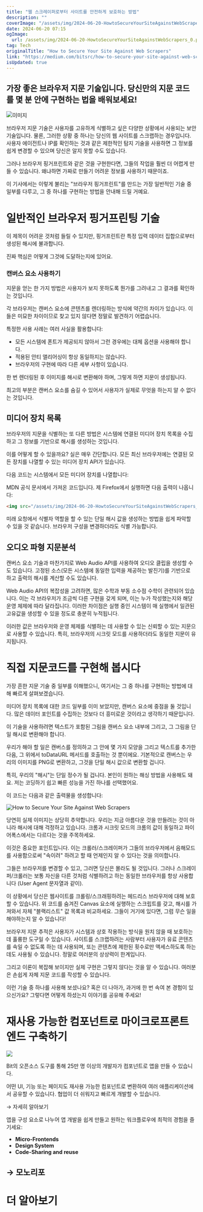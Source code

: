 ```yaml
---
title: "웹 스크레이퍼로부터 사이트를 안전하게 보호하는 방법"
description: ""
coverImage: "/assets/img/2024-06-20-HowtoSecureYourSiteAgainstWebScrapers_0.png"
date: 2024-06-20 07:15
ogImage: 
  url: /assets/img/2024-06-20-HowtoSecureYourSiteAgainstWebScrapers_0.png
tag: Tech
originalTitle: "How to Secure Your Site Against Web Scrapers"
link: "https://medium.com/bitsrc/how-to-secure-your-site-against-web-scrapers-the-best-browser-fingerprinting-techniques-9b0a996efb91"
isUpdated: true
---
```





## 가장 좋은 브라우저 지문 기술입니다. 당신만의 지문 코드를 몇 분 안에 구현하는 법을 배워보세요!

![이미지](/assets/img/2024-06-20-HowtoSecureYourSiteAgainstWebScrapers_0.png)

브라우저 지문 기술은 사용자를 고유하게 식별하고 싶은 다양한 상황에서 사용되는 보안 기술입니다. 물론, 그러한 상황 중 하나는 당신의 웹 사이트를 스크랩하는 경우입니다. 사용자 에이전트나 IP를 확인하는 것과 같은 제한적인 탐지 기술을 사용하면 그 정보를 쉽게 변경할 수 있으며 당신은 알지 못할 수도 있습니다.

<div class="content-ad"></div>

그러나 브라우저 핑거프린트와 같은 것을 구현한다면, 그들의 작업을 훨씬 더 어렵게 만들 수 있습니다. 왜냐하면 가짜로 만들기 어려운 정보를 사용하기 때문이죠.

이 기사에서는 이렇게 불리는 "브라우저 핑거프린트"를 만드는 가장 일반적인 기술 중 일부를 다루고, 그 중 하나를 구현하는 방법을 안내해 드릴 거예요.

# 일반적인 브라우저 핑거프린팅 기술

이 제목이 어려운 것처럼 들릴 수 있지만, 핑거프린트란 특정 입력 데이터 집합으로부터 생성된 해시에 불과합니다.

<div class="content-ad"></div>

진짜 핵심은 어떻게 그것에 도달하는지에 있어요.

### 캔버스 요소 사용하기

지문을 얻는 한 가지 방법은 사용자가 보지 못하도록 뭔가를 그려내고 그 결과를 확인하는 것입니다.

각 브라우저는 캔버스 요소에 콘텐츠를 렌더링하는 방식에 약간의 차이가 있습니다. 이들은 미묘한 차이이므로 찾고 있지 않다면 정말로 발견하기 어렵습니다.

<div class="content-ad"></div>

특정한 사용 사례는 여러 사실을 활용합니다:

- 모든 시스템에 폰트가 제공되지 않아서 그런 경우에는 대체 옵션을 사용해야 합니다.
- 적용된 안티 앨리어싱이 항상 동일하지는 않습니다.
- 브라우저의 구현에 따라 다른 세부 사항이 있습니다.

한 번 렌더링된 후 이미지를 해시로 변환해야 하며, 그렇게 하면 지문이 생성됩니다.

최고의 부분은 캔버스 요소를 숨길 수 있어서 사용자가 실제로 무엇을 하는지 알 수 없다는 것입니다.

<div class="content-ad"></div>

## 미디어 장치 목록

브라우저의 지문을 식별하는 또 다른 방법은 시스템에 연결된 미디어 장치 목록을 수집하고 그 정보를 기반으로 해시를 생성하는 것입니다.

이를 어떻게 할 수 있을까요? 실은 매우 간단합니다. 모든 최신 브라우저에는 연결된 모든 장치를 나열할 수 있는 미디어 장치 API가 있습니다.

다음 코드는 시스템에서 모든 미디어 장치를 나열합니다:

<div class="content-ad"></div>

MDN 공식 문서에서 가져온 코드입니다. 제 Firefox에서 실행하면 다음 출력이 나옵니다:

```html
<img src="/assets/img/2024-06-20-HowtoSecureYourSiteAgainstWebScrapers_1.png" />
```

미래 요청에서 식별자 역할을 할 수 있는 단일 해시 값을 생성하는 방법을 쉽게 파악할 수 있을 것 같습니다. 브라우저 구성을 변경하더라도 식별 가능합니다.

## 오디오 파형 지문분석

<div class="content-ad"></div>

캔버스 요소 기술과 마찬가지로 Web Audio API를 사용하여 오디오 클립을 생성할 수도 있습니다. 고정된 소스(모든 시스템에 동일한 입력을 제공하는 발진기)를 기반으로 하고 출력의 해시를 계산할 수도 있습니다.

Web Audio API의 복잡성을 고려하면, 많은 수학과 부동 소수점 수학이 관련되어 있습니다. 이는 각 브라우저가 조금씩 다른 구현을 갖게 되며, 이는 누가 작성했는지와 해당 운영 체제에 따라 달라집니다. 이러한 차이점은 실행 중인 시스템이 매 실행에서 일관된 고유값을 생성할 수 있을 정도로 충분히 누적됩니다.

이러한 값은 브라우저와 운영 체제를 식별하는 데 사용할 수 있는 신뢰할 수 있는 지문으로 사용할 수 있습니다. 특히, 브라우저의 시크릿 모드를 사용하더라도 동일한 지문이 유지됩니다.

<div class="content-ad"></div>

# 직접 지문코드를 구현해 봅시다

가장 흔한 지문 기술 중 일부를 이해했으니, 여기서는 그 중 하나를 구현하는 방법에 대해 빠르게 살펴보겠습니다.

미디어 장치 목록에 대한 코드 일부를 이미 보았지만, 캔버스 요소에 중점을 둘 것입니다. 많은 데이터 포인트를 수집하는 것보다 더 흥미로운 것이라고 생각하기 때문입니다.

이 기술을 사용하려면 텍스트가 포함된 그림을 캔버스 요소 내부에 그리고, 그 그림을 단일 해시로 변환해야 합니다.

<div class="content-ad"></div>

우리가 해야 할 일은 캔버스를 정의하고 그 안에 몇 가지 모양을 그리고 텍스트를 추가한 다음, 그 위에서 toDataURL 메서드를 호출하는 것 뿐이에요. 기본적으로 캔버스는 우리의 이미지를 PNG로 변환하고, 그것을 단일 해시 값으로 변환할 겁니다.

특히, 우리의 "해시"는 단일 정수가 될 겁니다. 본인이 원하는 해싱 방법을 사용해도 돼요. 저는 코딩하기 쉽고 빠른 성능을 가진 하나를 선택했어요.

이 코드는 다음과 같은 출력물을 생성합니다:

![How to Secure Your Site Against Web Scrapers](/assets/img/2024-06-20-HowtoSecureYourSiteAgainstWebScrapers_2.png)

<div class="content-ad"></div>

당연히 실제 이미지는 상당히 추악합니다. 우리는 지금 아름다운 것을 만들려는 것이 아니라 해시에 대해 걱정하고 있습니다. 크롬과 시크릿 모드의 크롬의 값이 동일하고 파이어폭스에서는 다르다는 것을 주목하세요.

이것은 중요한 포인트입니다. 이는 크롤러/스크레이퍼가 그들의 브라우저에서 음해모드를 사용함으로써 "속이려" 하려고 할 때 언제인지 알 수 있다는 것을 의미합니다.

그들은 브라우저를 변경할 수 있고, 그러면 당신은 몰라도 될 것입니다. 그러나 스크레이퍼/크롤러는 보통 자신을 다른 것처럼 식별하려고 하는 동일한 브라우저를 항상 사용합니다 (User Agent 문자열과 같이).

이 상황에서 당신은 웹사이트를 크롤링/스크래핑하려는 헤드리스 브라우저에 대해 보호할 수 있습니다. 위 코드를 숨겨진 Canvas 요소에 실행하는 스크립트를 갖고, 해시를 가져와서 자체 "블랙리스트" 값 목록과 비교하세요. 그들이 거기에 있다면, 그럼 무슨 일을 해야하는지 알 수 있습니다!

<div class="content-ad"></div>

브라우저 지문 추적은 사용자가 시스템과 상호 작용하는 방식을 원치 않을 때 보호하는 데 훌륭한 도구일 수 있습니다. 사이트를 스크랩하려는 사람부터 사용자가 유료 콘텐츠를 속일 수 없도록 하는 데 사용되며, 또는 콘텐츠에 제한된 횟수로만 액세스하도록 하는 데도 사용될 수 있습니다. 정말로 여러분의 상상력이 한계입니다.

그리고 이론이 복잡해 보이지만 실제 구현은 그렇지 않다는 것을 알 수 있습니다. 여러분은 손쉽게 자체 지문 코드를 작성할 수 있습니다.

이런 기술 중 하나를 사용해 보셨나요? 혹은 더 나아가, 과거에 한 번 속여 본 경험이 있으신가요? 그렇다면 어떻게 하셨는지 이야기를 공유해 주세요!

# 재사용 가능한 컴포넌트로 마이크로프론트엔드 구축하기

<div class="content-ad"></div>

<img src="/assets/img/2024-06-20-HowtoSecureYourSiteAgainstWebScrapers_3.png" />

Bit의 오픈소스 도구를 통해 25만 명 이상의 개발자가 컴포넌트로 앱을 만들 수 있습니다.

어떤 UI, 기능 또는 페이지도 재사용 가능한 컴포넌트로 변환하여 여러 애플리케이션에서 공유할 수 있습니다. 협업이 더 쉬워지고 빠르게 개발할 수 있습니다.

→ 자세히 알아보기

<div class="content-ad"></div>

앱을 구성 요소로 나누어 앱 개발을 쉽게 만들고 원하는 워크플로우에 최적의 경험을 즐기세요:

- **Micro-Frontends**   
- **Design System**   
- **Code-Sharing and reuse**  

<div class="content-ad"></div>

## → 모노리포

# 더 알아보기
